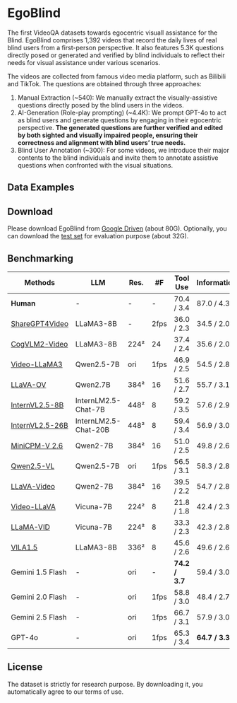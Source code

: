 # EgoBlind
The first VideoQA datasets towards egocentric visuall assistance for the Blind. EgoBlind comprises 1,392 videos that record the daily lives of real blind users from a first-person perspective. It also features 5.3K questions directly posed or generated and verified by blind individuals to reflect their needs for visual assistance under various scenarios.

The videos are collected from famous video media platform, such as Bilibili and TikTok. The questions are obtained through three approaches:
1) Manual Extraction (~540): We manually extract the visually-assistive questions directly posed by the blind users in the videos.
2) AI-Generation (Role-play prompting) (~4.4K): We prompt GPT-4o to act as blind users and generate questions by engaging in their egocentric perspective. **The generated questions are further verified and edited by both sighted and visually
   impaired people, ensuring their correctness and alignment with blind users’ true needs.**
3) Blind User Annotation (~300): For some videos, we introduce their major contents to the blind individuals and invite them to annotate assistive questions when confronted with the visual situations.

## Data Examples

## Download
Please download EgoBlind from [Google Driven](https://drive.google.com/drive/folders/1MHY7COE0hARiGe-3uO3_vO5PPLhFx2nZ?usp=sharing) (about 80G). Optionally, you can download the [test set](https://drive.google.com/drive/folders/1gLcqwKrJcZ7tTbaBI8aWEhPImRdDsGQx?usp=sharing) for evaluation purpose (about 32G).  

## Benchmarking
| Methods              | LLM                | Res.     | #F      | Tool Use   | Information | Navigation | Safety    | Communication | Resource  | Average   |
|----------------------|--------------------|----------|---------|------------|-------------|------------|-----------|----------------|-----------|-----------|
| **Human**            | -                  | -        | -       | 70.4 / 3.4 | 87.0 / 4.3  | 83.1 / 3.9 | 91.9 / 4.5 | 94.7 / 4.7     | 96.6 / 4.6| 87.4 / 4.2|
| [ShareGPT4Video](https://github.com/ShareGPT4Omni/ShareGPT4Video)   | LLaMA3-8B          | -        | 2fps    | 36.0 / 2.3 | 34.5 / 2.0  | 18.6 / 1.5 | 43.5 / 2.3 | 40.3 / 2.2     | 26.0 / 1.7| 33.9 / 2.0|
| [CogVLM2-Video](https://github.com/THUDM/CogVLM2)   | LLaMA3-8B          | 224²     | 24      | 37.4 / 2.4 | 35.6 / 2.0  | 15.5 / 1.4 | 41.4 / 2.6 | 44.4 / 2.4     | 34.1 / 2.0| 41.1 / 2.3|
| [Video-LLaMA3](https://github.com/DAMO-NLP-SG/VideoLLaMA3)    | Qwen2.5-7B         | ori      | 1fps    | 46.9 / 2.5 | 54.5 / 2.8  | 38.9 / 2.2 | 53.6 / 2.7 | 48.6 / 2.6     | 53.8 / 2.8| 49.4 / 2.7|
| [LLaVA-OV](https://github.com/LLaVA-VL/LLaVA-NeXT)        | Qwen2.7B           | 384²     | 16      | 51.6 / 2.7 | 55.7 / 3.1  | 31.4 / 2.1 | 49.8 / 2.3 | 50.0 / 2.7     | 46.4 / 2.5| 47.9 / 2.6|
| [InternVL2.5-8B](https://github.com/OpenGVLab/InternVL)  | InternLM2.5-Chat-7B| 448²     | 8       | 59.2 / 3.5 | 57.6 / 2.9  | 43.8 / 2.6 | 60.1 / 3.0 | 54.3 / 2.9     | 54.3 / 2.9| 55.6 / 2.9|
| [InternVL2.5-26B](https://github.com/OpenGVLab/InternVL) | InternLM2.5-Chat-20B| 448²    | 8       | 59.4 / 3.4 | 56.9 / 3.0  | 49.5 / 2.7 | 60.7 / 2.9 | 56.0 / 2.8     | 56.8 / 2.9| 56.6 / 2.9|
| [MiniCPM-V 2.6](https://github.com/OpenBMB/MiniCPM-o)   | Qwen2-7B           | 384²     | 16      | 51.0 / 2.5 | 49.8 / 2.6  | 38.4 / 2.2 | 34.2 / 1.7 | 37.5 / 2.0     | 42.8 / 2.2| 42.3 / 2.3|
| [Qwen2.5-VL](https://github.com/QwenLM/Qwen2.5-VL)       | Qwen2.5-7B         | ori      | 1fps    | 56.5 / 3.1 | 58.3 / 2.8  | 31.2 / 2.1 | 53.1 / 2.8 | 41.7 / 2.4     | 49.0 / 2.7| 48.5 / 2.7|
| [LLaVA-Video](https://github.com/LLaVA-VL/LLaVA-NeXT)     | Qwen2-7B           | 384²     | 16      | 39.5 / 2.2 | 54.7 / 2.8  | 28.1 / 1.6 | 61.9 / 3.1 | 44.3 / 2.6     | 40.9 / 2.6| 44.9 / 2.5|
| [Video-LLaVA](https://github.com/PKU-YuanGroup/Video-LLaVA)     | Vicuna-7B          | 224²     | 8       | 21.8 / 1.8 | 42.4 / 2.3  | 21.1 / 1.5 | 29.5 / 2.5 | 41.7 / 2.2     | 36.4 / 2.0| 32.1 / 2.1|
| [LLaMA-VID](https://github.com/dvlab-research/LLaMA-VID)       | Vicuna-7B          | 224²     | 8       | 33.3 / 2.3 | 42.3 / 2.8  | 19.6 / 1.5 | 52.2 / 2.7 | 40.3 / 2.2     | 37.0 / 2.1| 40.7 / 2.2|
| [VILA1.5](https://github.com/NVlabs/VILA)         | LLaMA3-8B          | 336²     | 8       | 45.6 / 2.6 | 49.6 / 2.6  | 25.3 / 1.6 | 58.5 / 2.9 | 50.0 / 2.6     | 41.0 / 2.3| 47.2 / 2.5|
| Gemini 1.5 Flash     | -                  | ori      | -       | **74.2 / 3.7** | 59.4 / 3.0 | 44.3 / 2.6 | 60.4 / 3.0 | 58.3 / 2.9 | 54.3 / 2.9 | 57.9 / 3.0 |
| Gemini 2.0 Flash     | -                  | ori      | 1fps    | 58.8 / 3.0 | 48.4 / 2.7 | 35.0 / 2.2 | 48.6 / 2.6 | 46.6 / 2.4 | 48.1 / 2.6 | 47.6 / 2.6 |
| Gemini 2.5 Flash     | -                  | ori      | 1fps    | 66.7 / 3.1 | 57.9 / 3.0 | **50.3 / 2.7** | 51.6 / 2.9 | 52.5 / 2.6 | **58.4 / 3.0** | 56.3 / 2.9 |
| GPT-4o              | -                  | ori      | 1fps    | 65.3 / 3.4 | **64.7 / 3.3** | 51.0 / 2.9 | **58.8 / 3.0** | **62.4 / 3.1** | 55.5 / 2.9 | **60.6 / 3.1** |

## License
The dataset is strictly for research purpose. By downloading it, you automatically agree to our terms of use.
